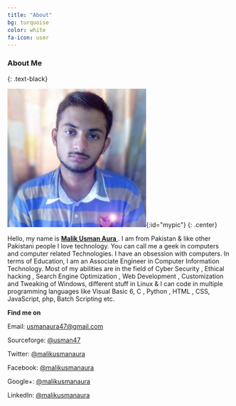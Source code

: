 ```yaml
---
title: "About"
bg: turquoise
color: white
fa-icon: user
---
```


### About Me
{: .text-black}

![malikusmanaura](img/usman.jpg){:id="mypic"}
{: .center}

Hello, my name is <a href="mailto:usmanaura47@gmail.com" class="footer-t"> **Malik Usman Aura** </a>.  I am from Pakistan & like other Pakistani people I love technology. You can call me a geek in computers and computer related Technologies. I have an obsession with computers. In terms of Education, I am an Associate Engineer in Computer Information Technology. Most of my abilities are in the field of Cyber Security , Ethical hacking , Search Engine Optimization , Web Development , Customization and Tweaking of Windows, different stuff in Linux & I can code in multiple programming languages like Visual Basic 6, C , Python , HTML , CSS, JavaScript, php, Batch Scripting etc.

**Find me on**


<i class="fa fa-envelope-o fa-fw"></i> Email: <a href="mailto:usmanaura47@gmail.com">usmanaura47@gmail.com</a>

<i class="fa fa-terminal fa-fw"></i> Sourceforge: <a href="https://sourceforge.net/u/usman47" target="_blank">@usman47</a>

<i class="fa fa-twitter fa-fw"></i> Twitter: <a href="https://twitter.com/malikusmanaura" target="_blank">@malikusmanaura</a>

<i class="fa fa-facebook fa-fw"></i> Facebook: <a href="https://www.facebook.com/malikusman.aura" target="_blank">@malikusmanaura</a>

<i class="fa fa-google-plus fa-fw"></i> Google+: <a href="https://plus.google.com/+MalikUsmanAura" target="_blank">@malikusmanaura</a>

<i class="fa fa-linkedin fa-fw"></i> LinkedIn: <a href="https://pk.linkedin.com/in/malikusmanaura" target="_blank">@malikusmanaura</a>
